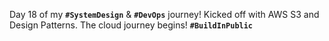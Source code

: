  Day 18 of my **`#SystemDesign`** & **`#DevOps`** journey! Kicked off with AWS S3 and Design Patterns. The cloud journey begins! **`#BuildInPublic`**